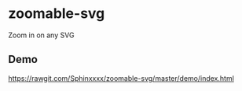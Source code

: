 # zoomable-svg
Zoom in on any SVG

## Demo
https://rawgit.com/Sphinxxxx/zoomable-svg/master/demo/index.html

